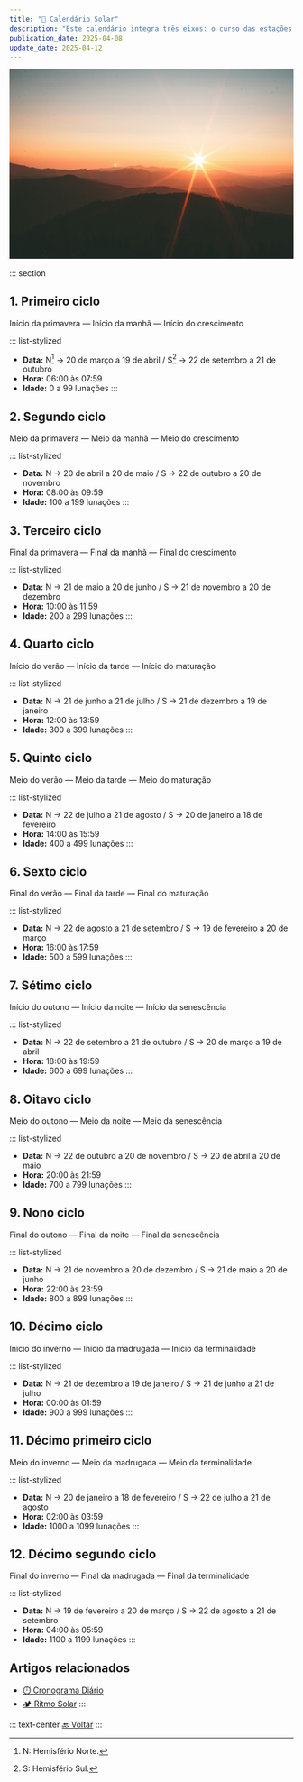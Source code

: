 ```yaml
---
title: "🌄 Calendário Solar"
description: "Este calendário integra três eixos: o curso das estações, a variação do dia e a progressão da vida humana."
publication_date: 2025-04-08
update_date: 2025-04-12
---
```


![[Fonte: Ivana Cajina / Unsplash]](/assets/images/ivana-cajina-dQejX2ucPBs-unsplash.jpg "Imagem de capa")

::: section
## 1. Primeiro ciclo
<p class="text-small text-secondary">Início da primavera — Início da manhã — Início do crescimento</p>

::: list-stylized
* **Data:** N[^1] → 20 de março a 19 de abril / S[^2] → 22 de setembro a 21 de outubro
* **Hora:** 06:00 às 07:59
* **Idade:** 0 a 99 lunações
:::

[^1]: N: Hemisfério Norte.
[^2]: S: Hemisfério Sul.

## 2. Segundo ciclo
<p class="text-small text-secondary">Meio da primavera — Meio da manhã — Meio do crescimento</p>

::: list-stylized
* **Data:** N → 20 de abril a 20 de maio / S → 22 de outubro a 20 de novembro
* **Hora:** 08:00 às 09:59
* **Idade:** 100 a 199 lunações
:::

## 3. Terceiro ciclo
<p class="text-small text-secondary">Final da primavera — Final da manhã — Final do crescimento</p>

::: list-stylized
* **Data:** N → 21 de maio a 20 de junho / S → 21 de novembro a 20 de dezembro
* **Hora:** 10:00 às 11:59
* **Idade:** 200 a 299 lunações
:::

## 4. Quarto ciclo
<p class="text-small text-secondary">Início do verão — Início da tarde — Início do maturação</p>

::: list-stylized
* **Data:** N → 21 de junho a 21 de julho / S → 21 de dezembro a 19 de janeiro
* **Hora:** 12:00 às 13:59
* **Idade:** 300 a 399 lunações
:::

## 5. Quinto ciclo
<p class="text-small text-secondary">Meio do verão — Meio da tarde — Meio do maturação</p>

::: list-stylized
* **Data:** N → 22 de julho a 21 de agosto / S → 20 de janeiro a 18 de fevereiro
* **Hora:** 14:00 às 15:59
* **Idade:** 400 a 499 lunações
:::

## 6. Sexto ciclo
<p class="text-small text-secondary">Final do verão — Final da tarde — Final do maturação</p>

::: list-stylized
* **Data:** N → 22 de agosto a 21 de setembro / S → 19 de fevereiro a 20 de março
* **Hora:** 16:00 às 17:59
* **Idade:** 500 a 599 lunações
:::

## 7. Sétimo ciclo
<p class="text-small text-secondary">Início do outono — Início da noite — Início da senescência</p>

::: list-stylized
* **Data:** N → 22 de setembro a 21 de outubro / S → 20 de março a 19 de abril
* **Hora:** 18:00 às 19:59
* **Idade:** 600 a 699 lunações
:::

## 8. Oitavo ciclo
<p class="text-small text-secondary">Meio do outono — Meio da noite — Meio da senescência</p>

::: list-stylized
* **Data:** N → 22 de outubro a 20 de novembro / S → 20 de abril a 20 de maio
* **Hora:** 20:00 às 21:59
* **Idade:** 700 a 799 lunações
:::

## 9. Nono ciclo
<p class="text-small text-secondary">Final do outono — Final da noite — Final da senescência</p>

::: list-stylized
* **Data:** N → 21 de novembro a 20 de dezembro / S → 21 de maio a 20 de junho
* **Hora:** 22:00 às 23:59
* **Idade:** 800 a 899 lunações
:::

## 10. Décimo ciclo
<p class="text-small text-secondary">Início do inverno — Início da madrugada — Início da terminalidade</p>

::: list-stylized
* **Data:** N → 21 de dezembro a 19 de janeiro / S → 21 de junho a 21 de julho
* **Hora:** 00:00 às 01:59
* **Idade:** 900 a 999 lunações
:::

## 11. Décimo primeiro ciclo
<p class="text-small text-secondary">Meio do inverno — Meio da madrugada — Meio da terminalidade</p>

::: list-stylized
* **Data:** N → 20 de janeiro a 18 de fevereiro / S → 22 de julho a 21 de agosto
* **Hora:** 02:00 às 03:59
* **Idade:** 1000 a 1099 lunações
:::

## 12. Décimo segundo ciclo
<p class="text-small text-secondary">Final do inverno — Final da madrugada — Final da terminalidade</p>

::: list-stylized
* **Data:** N → 19 de fevereiro a 20 de março / S → 22 de agosto a 21 de setembro
* **Hora:** 04:00 às 05:59
* **Idade:** 1100 a 1199 lunações
:::

## Artigos relacionados
* [⏱️ Cronograma Diário](/daily-schedule/)
* [🏕️ Ritmo Solar](/solar-rhythm/)
:::

::: text-center
[🔙 Voltar](/)
:::
